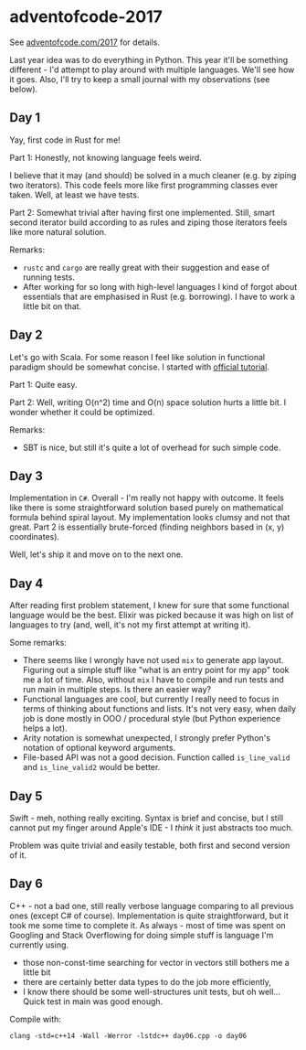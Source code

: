 # adventofcode-2017
See [adventofcode.com/2017](http://adventofcode.com/2017) for details.

Last year idea was to do everything in Python.
This year it'll be something different - I'd attempt to play around with multiple languages.
We'll see how it goes. Also, I'll try to keep a small journal with my observations (see below).

## Day 1
Yay, first code in Rust for me!

Part 1:
Honestly, not knowing language feels weird.

I believe that it may (and should) be solved in a much cleaner (e.g. by ziping two iterators). This code feels more like first programming classes ever taken. Well, at least we have tests.

Part 2:
Somewhat trivial after having first one implemented. Still, smart second iterator build according to as rules and ziping those iterators feels like more natural solution.

Remarks:
- `rustc` and `cargo` are really great with their suggestion and ease of running tests.
- After working for so long with high-level languages I kind of forgot about essentials that are emphasised in Rust (e.g. borrowing). I have to work a little bit on that.


## Day 2
Let's go with Scala. For some reason I feel like solution in functional paradigm should be somewhat concise. I started with [official tutorial](https://www.scala-lang.org/documentation/getting-started-sbt-track/getting-started-with-scala-and-sbt-on-the-command-line.html).

Part 1: Quite easy.

Part 2: Well, writing O(n^2) time and O(n) space solution hurts a little bit. I wonder whether it could be optimized.

Remarks:
- SBT is nice, but still it's quite a lot of overhead for such simple code.

## Day 3
Implementation in `C#`. Overall - I'm really not happy with outcome. It feels like there is some straightforward solution based purely on mathematical formula behind spiral layout. My implementation looks clumsy and not that great. Part 2 is essentially brute-forced (finding neighbors based in (x, y) coordinates).

Well, let's ship it and move on to the next one.

## Day 4
After reading first problem statement, I knew for sure that some functional language would be the best. Elixir was picked because it was high on list of languages to try (and, well, it's not my first attempt at writing it).

Some remarks:
- There seems like I wrongly have not used `mix` to generate app layout. Figuring out a simple stuff like "what is an entry point for my app" took me a lot of time. Also, without `mix` I have to compile and run tests and run main in multiple steps. Is there an easier way?
- Functional languages are cool, but currently I really need to focus in terms of thinking about functions and lists. It's not very easy, when daily job is done mostly in OOO / procedural style (but Python experience helps a lot).
- Arity notation is somewhat unexpected, I strongly prefer Python's notation of optional keyword arguments.
- File-based API was not a good decision. Function called `is_line_valid` and `is_line_valid2` would be better.

## Day 5
Swift - meh, nothing really exciting. Syntax is brief and concise, but I still cannot put my finger around Apple's IDE - I _think_ it just abstracts too much.

Problem was quite trivial and easily testable, both first and second version of it.

## Day 6
C++ - not a bad one, still really verbose language comparing to all previous ones (except C# of course). Implementation is quite straightforward, but it took me some time to complete it. As always - most of time was spent on Googling and Stack Overflowing for doing simple stuff is language I'm currently using.

- those non-const-time searching for vector in vectors still bothers me a little bit
- there are certainly better data types to do the job more efficiently,
- I know there should be some well-structures unit tests, but oh well... Quick test in main was good enough.

Compile with:
```
clang -std=c++14 -Wall -Werror -lstdc++ day06.cpp -o day06
```
